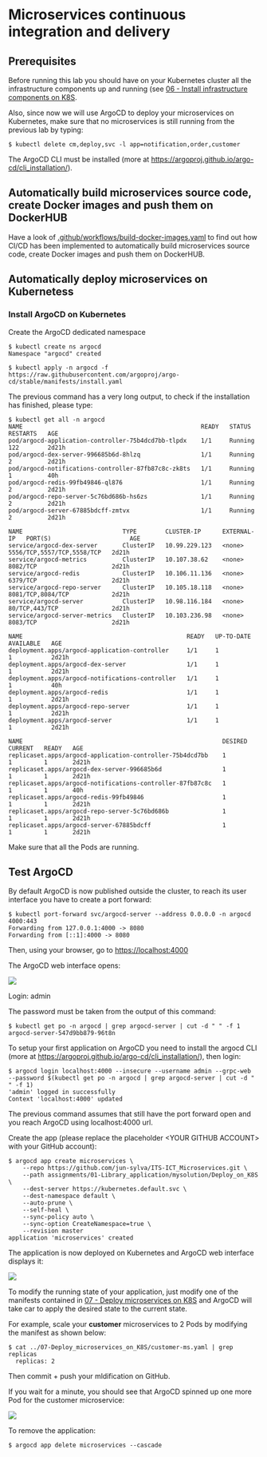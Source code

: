 # Microservices continuous integration and delivery

## Prerequisites

Before running this lab you should have on your Kubernetes cluster all the infrastructure components up and running (see [06 - Install infrastructure components on K8S](labs/06-Install_infrastructure_components_on_K8S/README.md).

Also, since now we will use ArgoCD to deploy your microservices on Kubernetes, make sure that no microservices is still running from the previous lab by typing:

```console
$ kubectl delete cm,deploy,svc -l app=notification,order,customer
```

The ArgoCD CLI must be installed (more at https://argoproj.github.io/argo-cd/cli_installation/).



## Automatically build microservices source code, create Docker images and push them on DockerHUB

Have a look of [.github/workflows/build-docker-images.yaml](../../.github/workflows/build-docker-images.yaml) to find out how CI/CD has been implemented to automatically build microservices source code, create Docker images and push them on DockerHUB.

## Automatically deploy microservices on Kubernetess

### Install ArgoCD on Kubernetes

Create the ArgoCD dedicated namespace

```console
$ kubectl create ns argocd
Namespace "argocd" created
```

```console
$ kubectl apply -n argocd -f https://raw.githubusercontent.com/argoproj/argo-cd/stable/manifests/install.yaml
```

The previous command has a very long output, to check if the installation has finished, please type:

```console
$ kubectl get all -n argocd
NAME                                                  READY   STATUS    RESTARTS   AGE
pod/argocd-application-controller-75b4dcd7bb-tlpdx    1/1     Running   122        2d21h
pod/argocd-dex-server-996685b6d-8hlzq                 1/1     Running   2          2d21h
pod/argocd-notifications-controller-87fb87c8c-zk8ts   1/1     Running   1          40h
pod/argocd-redis-99fb49846-ql876                      1/1     Running   2          2d21h
pod/argocd-repo-server-5c76bd686b-hs6zs               1/1     Running   2          2d21h
pod/argocd-server-67885bdcff-zmtvx                    1/1     Running   2          2d21h

NAME                            TYPE        CLUSTER-IP      EXTERNAL-IP   PORT(S)                      AGE
service/argocd-dex-server       ClusterIP   10.99.229.123   <none>        5556/TCP,5557/TCP,5558/TCP   2d21h
service/argocd-metrics          ClusterIP   10.107.38.62    <none>        8082/TCP                     2d21h
service/argocd-redis            ClusterIP   10.106.11.136   <none>        6379/TCP                     2d21h
service/argocd-repo-server      ClusterIP   10.105.18.118   <none>        8081/TCP,8084/TCP            2d21h
service/argocd-server           ClusterIP   10.98.116.184   <none>        80/TCP,443/TCP               2d21h
service/argocd-server-metrics   ClusterIP   10.103.236.98   <none>        8083/TCP                     2d21h

NAME                                              READY   UP-TO-DATE   AVAILABLE   AGE
deployment.apps/argocd-application-controller     1/1     1            1           2d21h
deployment.apps/argocd-dex-server                 1/1     1            1           2d21h
deployment.apps/argocd-notifications-controller   1/1     1            1           40h
deployment.apps/argocd-redis                      1/1     1            1           2d21h
deployment.apps/argocd-repo-server                1/1     1            1           2d21h
deployment.apps/argocd-server                     1/1     1            1           2d21h

NAME                                                        DESIRED   CURRENT   READY   AGE
replicaset.apps/argocd-application-controller-75b4dcd7bb    1         1         1       2d21h
replicaset.apps/argocd-dex-server-996685b6d                 1         1         1       2d21h
replicaset.apps/argocd-notifications-controller-87fb87c8c   1         1         1       40h
replicaset.apps/argocd-redis-99fb49846                      1         1         1       2d21h
replicaset.apps/argocd-repo-server-5c76bd686b               1         1         1       2d21h
replicaset.apps/argocd-server-67885bdcff                    1         1         1       2d21h
```

Make sure that all the Pods are running.

## Test ArgoCD

By default ArgoCD is now published outside the cluster, to reach its user interface you have to create a port forward:

```console
$ kubectl port-forward svc/argocd-server --address 0.0.0.0 -n argocd 4000:443
Forwarding from 127.0.0.1:4000 -> 8080
Forwarding from [::1]:4000 -> 8080
```

Then, using your browser, go to [https://localhost:4000](https://localhost:4000)

The ArgoCD web interface opens:

![](img/1.png)


Login: admin

The password must be taken from the output of this command:

```console
$ kubectl get po -n argocd | grep argocd-server | cut -d " " -f 1
argocd-server-547d9bb879-96t8n
```

To setup your first application on ArgoCD you need to install the argocd CLI (more at https://argoproj.github.io/argo-cd/cli_installation/), then login:

```console
$ argocd login localhost:4000 --insecure --username admin --grpc-web  --password $(kubectl get po -n argocd | grep argocd-server | cut -d " " -f 1)
'admin' logged in successfully
Context 'localhost:4000' updated
```

The previous command assumes that still have the port forward open and you reach ArgoCD using localhost:4000 url.

Create the app (please replace the placeholder \<YOUR GITHUB ACCOUNT\> with your GitHub account):

```console
$ argocd app create microservices \
    --repo https://github.com/jun-sylva/ITS-ICT_Microservices.git \
    --path assignments/01-Library_application/mysolution/Deploy_on_K8S \
    --dest-server https://kubernetes.default.svc \
    --dest-namespace default \
    --auto-prune \
    --self-heal \
    --sync-policy auto \
    --sync-option CreateNamespace=true \
    --revision master 
application 'microservices' created
```

The application is now deployed on Kubernetes and ArgoCD web interface displays it:

![](img/2.png)

To modify the running state of your application, just modify one of the manifests contained in [07 - Deploy microservices on K8S](labs/07-Deploy_microservices_on_K8S) and ArgoCD will take car to apply the desired state to the current state.

For example, scale your **customer** microservices to 2 Pods by modifying the manifest as shown below:

```console
$ cat ../07-Deploy_microservices_on_K8S/customer-ms.yaml | grep replicas
  replicas: 2
```
Then commit + push your mldification on GitHub.

If you wait for a minute, you should see that ArgoCD spinned up one more Pod for the customer  microservice:

![](img/3.png)

To remove the application:

```console
$ argocd app delete microservices --cascade
```


